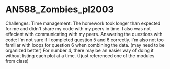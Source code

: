 # AN588_Zombies_pl2003
Challenges: 
Time management: The homework took longer than expected for me and didn't share my code with my peers in time. I also was not effecient with communicating with my peers.
Answering the questions with code: I'm not sure if I completed question 5 and 6 correctly. I'm also not too familiar with loops for question 6 when combining the data. (may need to be organized better) For number 4, there may be an easier way of doing it without listing each plot at a time. (I just referenced one of the modules from class)
